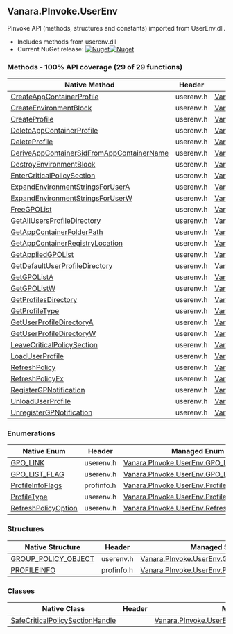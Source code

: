 ## Vanara.PInvoke.UserEnv  
PInvoke API (methods, structures and constants) imported from UserEnv.dll.

- Includes methods from userenv.dll  
- Current NuGet release: [![Nuget](https://img.shields.io/nuget/v/Vanara.PInvoke.UserEnv?logo=nuget&style=flat-square)![Nuget](https://img.shields.io/nuget/dt/Vanara.PInvoke.UserEnv?label=%20&style=flat-square)](https://www.nuget.org/packages/Vanara.PInvoke.UserEnv)  
### Methods - 100% API coverage (29 of 29 functions)  
Native Method | Header | Managed Method  
--- | --- | ---  
[CreateAppContainerProfile](https://www.google.com/search?num=5&q=CreateAppContainerProfile+site%3Alearn.microsoft.com) | userenv.h | [Vanara.PInvoke.UserEnv.CreateAppContainerProfile](https://github.com/dahall/Vanara/search?l=C%23&q=CreateAppContainerProfile)  
[CreateEnvironmentBlock](https://www.google.com/search?num=5&q=CreateEnvironmentBlock+site%3Alearn.microsoft.com) | userenv.h | [Vanara.PInvoke.UserEnv.CreateEnvironmentBlock](https://github.com/dahall/Vanara/search?l=C%23&q=CreateEnvironmentBlock)  
[CreateProfile](https://www.google.com/search?num=5&q=CreateProfile+site%3Alearn.microsoft.com) | userenv.h | [Vanara.PInvoke.UserEnv.CreateProfile](https://github.com/dahall/Vanara/search?l=C%23&q=CreateProfile)  
[DeleteAppContainerProfile](https://www.google.com/search?num=5&q=DeleteAppContainerProfile+site%3Alearn.microsoft.com) | userenv.h | [Vanara.PInvoke.UserEnv.DeleteAppContainerProfile](https://github.com/dahall/Vanara/search?l=C%23&q=DeleteAppContainerProfile)  
[DeleteProfile](https://www.google.com/search?num=5&q=DeleteProfileA+site%3Alearn.microsoft.com) | userenv.h | [Vanara.PInvoke.UserEnv.DeleteProfile](https://github.com/dahall/Vanara/search?l=C%23&q=DeleteProfile)  
[DeriveAppContainerSidFromAppContainerName](https://www.google.com/search?num=5&q=DeriveAppContainerSidFromAppContainerName+site%3Alearn.microsoft.com) | userenv.h | [Vanara.PInvoke.UserEnv.DeriveAppContainerSidFromAppContainerName](https://github.com/dahall/Vanara/search?l=C%23&q=DeriveAppContainerSidFromAppContainerName)  
[DestroyEnvironmentBlock](https://www.google.com/search?num=5&q=DestroyEnvironmentBlock+site%3Alearn.microsoft.com) | userenv.h | [Vanara.PInvoke.UserEnv.DestroyEnvironmentBlock](https://github.com/dahall/Vanara/search?l=C%23&q=DestroyEnvironmentBlock)  
[EnterCriticalPolicySection](https://www.google.com/search?num=5&q=EnterCriticalPolicySection+site%3Alearn.microsoft.com) | userenv.h | [Vanara.PInvoke.UserEnv.EnterCriticalPolicySection](https://github.com/dahall/Vanara/search?l=C%23&q=EnterCriticalPolicySection)  
[ExpandEnvironmentStringsForUserA](https://www.google.com/search?num=5&q=ExpandEnvironmentStringsForUserA+site%3Alearn.microsoft.com) | userenv.h | [Vanara.PInvoke.UserEnv.ExpandEnvironmentStringsForUser](https://github.com/dahall/Vanara/search?l=C%23&q=ExpandEnvironmentStringsForUser)  
[ExpandEnvironmentStringsForUserW](https://www.google.com/search?num=5&q=ExpandEnvironmentStringsForUserW+site%3Alearn.microsoft.com) | userenv.h | [Vanara.PInvoke.UserEnv.ExpandEnvironmentStringsForUser](https://github.com/dahall/Vanara/search?l=C%23&q=ExpandEnvironmentStringsForUser)  
[FreeGPOList](https://www.google.com/search?num=5&q=FreeGPOListA+site%3Alearn.microsoft.com) | userenv.h | [Vanara.PInvoke.UserEnv.FreeGPOList](https://github.com/dahall/Vanara/search?l=C%23&q=FreeGPOList)  
[GetAllUsersProfileDirectory](https://www.google.com/search?num=5&q=GetAllUsersProfileDirectoryA+site%3Alearn.microsoft.com) | userenv.h | [Vanara.PInvoke.UserEnv.GetAllUsersProfileDirectory](https://github.com/dahall/Vanara/search?l=C%23&q=GetAllUsersProfileDirectory)  
[GetAppContainerFolderPath](https://www.google.com/search?num=5&q=GetAppContainerFolderPath+site%3Alearn.microsoft.com) | userenv.h | [Vanara.PInvoke.UserEnv.GetAppContainerFolderPath](https://github.com/dahall/Vanara/search?l=C%23&q=GetAppContainerFolderPath)  
[GetAppContainerRegistryLocation](https://www.google.com/search?num=5&q=GetAppContainerRegistryLocation+site%3Alearn.microsoft.com) | userenv.h | [Vanara.PInvoke.UserEnv.GetAppContainerRegistryLocation](https://github.com/dahall/Vanara/search?l=C%23&q=GetAppContainerRegistryLocation)  
[GetAppliedGPOList](https://www.google.com/search?num=5&q=GetAppliedGPOListA+site%3Alearn.microsoft.com) | userenv.h | [Vanara.PInvoke.UserEnv.GetAppliedGPOList](https://github.com/dahall/Vanara/search?l=C%23&q=GetAppliedGPOList)  
[GetDefaultUserProfileDirectory](https://www.google.com/search?num=5&q=GetDefaultUserProfileDirectoryA+site%3Alearn.microsoft.com) | userenv.h | [Vanara.PInvoke.UserEnv.GetDefaultUserProfileDirectory](https://github.com/dahall/Vanara/search?l=C%23&q=GetDefaultUserProfileDirectory)  
[GetGPOListA](https://www.google.com/search?num=5&q=GetGPOListA+site%3Alearn.microsoft.com) | userenv.h | [Vanara.PInvoke.UserEnv.GetGPOList](https://github.com/dahall/Vanara/search?l=C%23&q=GetGPOList)  
[GetGPOListW](https://www.google.com/search?num=5&q=GetGPOListW+site%3Alearn.microsoft.com) | userenv.h | [Vanara.PInvoke.UserEnv.GetGPOList](https://github.com/dahall/Vanara/search?l=C%23&q=GetGPOList)  
[GetProfilesDirectory](https://www.google.com/search?num=5&q=GetProfilesDirectoryA+site%3Alearn.microsoft.com) | userenv.h | [Vanara.PInvoke.UserEnv.GetProfilesDirectory](https://github.com/dahall/Vanara/search?l=C%23&q=GetProfilesDirectory)  
[GetProfileType](https://www.google.com/search?num=5&q=GetProfileType+site%3Alearn.microsoft.com) | userenv.h | [Vanara.PInvoke.UserEnv.GetProfileType](https://github.com/dahall/Vanara/search?l=C%23&q=GetProfileType)  
[GetUserProfileDirectoryA](https://www.google.com/search?num=5&q=GetUserProfileDirectoryA+site%3Alearn.microsoft.com) | userenv.h | [Vanara.PInvoke.UserEnv.GetUserProfileDirectory](https://github.com/dahall/Vanara/search?l=C%23&q=GetUserProfileDirectory)  
[GetUserProfileDirectoryW](https://www.google.com/search?num=5&q=GetUserProfileDirectoryW+site%3Alearn.microsoft.com) | userenv.h | [Vanara.PInvoke.UserEnv.GetUserProfileDirectory](https://github.com/dahall/Vanara/search?l=C%23&q=GetUserProfileDirectory)  
[LeaveCriticalPolicySection](https://www.google.com/search?num=5&q=LeaveCriticalPolicySection+site%3Alearn.microsoft.com) | userenv.h | [Vanara.PInvoke.UserEnv.LeaveCriticalPolicySection](https://github.com/dahall/Vanara/search?l=C%23&q=LeaveCriticalPolicySection)  
[LoadUserProfile](https://www.google.com/search?num=5&q=LoadUserProfileA+site%3Alearn.microsoft.com) | userenv.h | [Vanara.PInvoke.UserEnv.LoadUserProfile](https://github.com/dahall/Vanara/search?l=C%23&q=LoadUserProfile)  
[RefreshPolicy](https://www.google.com/search?num=5&q=RefreshPolicy+site%3Alearn.microsoft.com) | userenv.h | [Vanara.PInvoke.UserEnv.RefreshPolicy](https://github.com/dahall/Vanara/search?l=C%23&q=RefreshPolicy)  
[RefreshPolicyEx](https://www.google.com/search?num=5&q=RefreshPolicyEx+site%3Alearn.microsoft.com) | userenv.h | [Vanara.PInvoke.UserEnv.RefreshPolicyEx](https://github.com/dahall/Vanara/search?l=C%23&q=RefreshPolicyEx)  
[RegisterGPNotification](https://www.google.com/search?num=5&q=RegisterGPNotification+site%3Alearn.microsoft.com) | userenv.h | [Vanara.PInvoke.UserEnv.RegisterGPNotification](https://github.com/dahall/Vanara/search?l=C%23&q=RegisterGPNotification)  
[UnloadUserProfile](https://www.google.com/search?num=5&q=UnloadUserProfile+site%3Alearn.microsoft.com) | userenv.h | [Vanara.PInvoke.UserEnv.UnloadUserProfile](https://github.com/dahall/Vanara/search?l=C%23&q=UnloadUserProfile)  
[UnregisterGPNotification](https://www.google.com/search?num=5&q=UnregisterGPNotification+site%3Alearn.microsoft.com) | userenv.h | [Vanara.PInvoke.UserEnv.UnregisterGPNotification](https://github.com/dahall/Vanara/search?l=C%23&q=UnregisterGPNotification)  
### Enumerations  
Native Enum | Header | Managed Enum  
--- | --- | ---  
[GPO_LINK](https://www.google.com/search?num=5&q=GPO_LINK+site%3Alearn.microsoft.com) | userenv.h | [Vanara.PInvoke.UserEnv.GPO_LINK](https://github.com/dahall/Vanara/search?l=C%23&q=GPO_LINK)  
[GPO_LIST_FLAG](https://www.google.com/search?num=5&q=GPO_LIST_FLAG+site%3Alearn.microsoft.com) | userenv.h | [Vanara.PInvoke.UserEnv.GPO_LIST_FLAG](https://github.com/dahall/Vanara/search?l=C%23&q=GPO_LIST_FLAG)  
[ProfileInfoFlags](https://www.google.com/search?num=5&q=ProfileInfoFlags+site%3Alearn.microsoft.com) | profinfo.h | [Vanara.PInvoke.UserEnv.ProfileInfoFlags](https://github.com/dahall/Vanara/search?l=C%23&q=ProfileInfoFlags)  
[ProfileType](https://www.google.com/search?num=5&q=ProfileType+site%3Alearn.microsoft.com) | userenv.h | [Vanara.PInvoke.UserEnv.ProfileType](https://github.com/dahall/Vanara/search?l=C%23&q=ProfileType)  
[RefreshPolicyOption](https://www.google.com/search?num=5&q=RefreshPolicyOption+site%3Alearn.microsoft.com) | userenv.h | [Vanara.PInvoke.UserEnv.RefreshPolicyOption](https://github.com/dahall/Vanara/search?l=C%23&q=RefreshPolicyOption)  
### Structures  
Native Structure | Header | Managed Structure  
--- | --- | ---  
[GROUP_POLICY_OBJECT](https://www.google.com/search?num=5&q=GROUP_POLICY_OBJECT+site%3Alearn.microsoft.com) | userenv.h | [Vanara.PInvoke.UserEnv.GROUP_POLICY_OBJECT](https://github.com/dahall/Vanara/search?l=C%23&q=GROUP_POLICY_OBJECT)  
[PROFILEINFO](https://www.google.com/search?num=5&q=PROFILEINFO+site%3Alearn.microsoft.com) | profinfo.h | [Vanara.PInvoke.UserEnv.PROFILEINFO](https://github.com/dahall/Vanara/search?l=C%23&q=PROFILEINFO)  
### Classes  
Native Class | Header | Managed Class  
--- | --- | ---  
[SafeCriticalPolicySectionHandle](https://www.google.com/search?num=5&q=SafeCriticalPolicySectionHandle+site%3Alearn.microsoft.com) |  | [Vanara.PInvoke.UserEnv.SafeCriticalPolicySectionHandle](https://github.com/dahall/Vanara/search?l=C%23&q=SafeCriticalPolicySectionHandle)  
